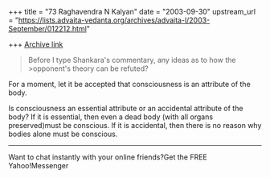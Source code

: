 +++
title = "73 Raghavendra N Kalyan"
date = "2003-09-30"
upstream_url = "https://lists.advaita-vedanta.org/archives/advaita-l/2003-September/012212.html"

+++
[Archive link](https://lists.advaita-vedanta.org/archives/advaita-l/2003-September/012212.html)

>Before I type Shankara's commentary, any ideas as to how the >opponent's theory can be refuted?


For a moment, let it be accepted that consciousness is an attribute of the body. 

Is consciousness an essential attribute or an accidental attribute of the body? If it is essential, then even a dead body (with all organs preserved)must be conscious. If it is accidental, then there is no reason why bodies alone must be conscious.




---------------------------------
Want to chat instantly with your online friends?Get the FREE Yahoo!Messenger

